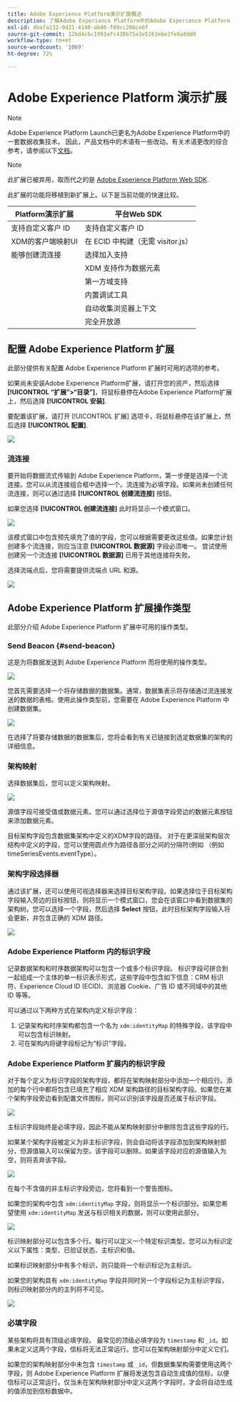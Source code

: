 ```yaml
---
title: Adobe Experience Platform演示扩展概述
description: 了解Adobe Experience Platform中的Adobe Experience Platform Demo扩展。
exl-id: 4bafa132-0d21-4140-ab46-f09cc20bce6f
source-git-commit: 12bd4c6c1993afc438b75a3e5163ebe2fe8a8dd0
workflow-type: tm+mt
source-wordcount: '1069'
ht-degree: 72%

---
```


# Adobe Experience Platform 演示扩展

>[!NOTE]
>
>Adobe Experience Platform Launch已更名为Adobe Experience Platform中的一套数据收集技术。 因此，产品文档中的术语有一些改动。有关术语更改的综合参考，请参阅以下[文档](../../../term-updates.md)。

>[!NOTE]
>
>此扩展已被弃用，取而代之的是 [Adobe Experience Platform Web SDK](../web-sdk/overview.md).

此扩展的功能将移植到新扩展上。以下是当前功能的快速比较。

| Platform演示扩展 | 平台Web SDK |
| ------------------ | ----------- |
| 支持自定义客户 ID | 支持自定义客户 ID |
| XDM的客户端映射UI | 在 ECID 中构建（无需 visitor.js） |
| 能够创建流连接 | 选择加入支持 |
| | XDM 支持作为数据元素 |
| | 第一方域支持 |
| | 内置调试工具 |
| | 自动收集浏览器上下文 |
| | 完全开放源 |


## 配置 Adobe Experience Platform 扩展

此部分提供有关配置 Adobe Experience Platform 扩展时可用的选项的参考。

如果尚未安装Adobe Experience Platform扩展，请打开您的资产，然后选择 **[!UICONTROL “扩展”>“目录”]**，将鼠标悬停在Adobe Experience Platform扩展上，然后选择 **[!UICONTROL 安装]**.

要配置该扩展，请打开 [!UICONTROL 扩展] 选项卡，将鼠标悬停在该扩展上，然后选择 **[!UICONTROL 配置]**.

![](../../../images/adobe-experience-platform-extension-configuration.png)

### 流连接

要开始将数据流式传输到 Adobe Experience Platform，第一步便是选择一个流连接。您可以从流连接组合框中选择一个。流连接为必填字段。如果尚未创建任何流连接，则可以通过选择 **[!UICONTROL 创建流连接]** 按钮。

如果您选择 **[!UICONTROL 创建流连接]** 此时将显示一个模式窗口。

![](../../../images/adobe-experienc-platform-create-streaming-connection.png)

该模式窗口中包含预先填充了值的字段，您可以根据需要更改这些值。如果您计划创建多个流连接，则应当注意 **[!UICONTROL 数据源]** 字段必须唯一。 尝试使用创建另一个流连接 **[!UICONTROL 数据源]** 已用于其他连接将失败。

选择流端点后，您将需要提供流端点 URL 和源。

![](../../../images/adobe-experience-platform-streaming-endpoint-selected.png)

## Adobe Experience Platform 扩展操作类型

此部分介绍 Adobe Experience Platform 扩展中可用的操作类型。

### Send Beacon {#send-beacon}

这是为将数据发送到 Adobe Experience Platform 而将使用的操作类型。

![](../../../images/adobe-experience-platform-send-beacon-dataset.png)

您首先需要选择一个将存储数据的数据集。通常，数据集表示将存储通过流连接发送的数据的表格。使用此操作类型前，您需要在 Adobe Experience Platform 中创建数据集。

![](../../../images/adobe-experience-platform-send-beacon-dataset-selected1.png)

在选择了将要存储数据的数据集后，您将会看到有关已链接到选定数据集的架构的详细信息。

### 架构映射

选择数据集后，您可以定义架构映射。

![](../../../images/adobe-experience-platform-send-beacon-schema-mapping.png)

源值字段可接受值或数据元素。您可以通过选择位于源值字段旁边的数据元素按钮来添加数据元素。

目标架构字段包含数据集架构中定义的XDM字段的路径。 对于在更深层架构层次结构中定义的字段，您可以使用圆点作为路径各部分之间的分隔符(例如 （例如 timeSeriesEvents.eventType）。

### 架构字段选择器

通过该扩展，还可以使用可视选择器来选择目标架构字段。如果选择位于目标架构字段输入旁边的目标按钮，则将显示一个模式窗口，您会在该窗口中看到数据集的架构树。您可以选择一个字段，然后选择 **Select** 按钮，此时目标架构字段输入将会更新，并包含正确的 XDM 路径。

![](../../../images/adobe-experience-platform-send-beacon-schema-field-selector.png)

### Adobe Experience Platform 内的标识字段

记录数据架构和时序数据架构可以包含一个或多个标识字段。 标识字段可拼合到一起组成一个主体的单一标识表示形式，这些字段中包含如下信息：CRM 标识符、Experience Cloud ID (ECID)、浏览器 Cookie、广告 ID 或不同域中的其他 ID 等等。

可以通过以下两种方式在架构内定义标识字段：

1. 记录架构和时序架构都包含一个名为 `xdm:identityMap` 的特殊字段，该字段中可以包含标识映射。
1. 可在架构内将键字段标记为“标识”字段。

### Adobe Experience Platform 扩展内的标识字段

对于每个定义为标识字段的架构字段，都将在架构映射部分中添加一个相应行。添加的每个行中都将包含已填充了相应 XDM 架构路径的目标架构字段。如果您在某个架构字段旁边看到配置文件图标，则可以识别该字段是否还属于标识字段。

![](../../../images/adobe-experience-platform-send-beacon-identity-field.png)

主标识字段始终是必填字段，因此不能从架构映射部分中删除包含这些字段的行。

如果某个架构字段被定义为非主标识字段，则会自动将该字段添加到架构映射部分，但源值输入可以保留为空。该字段可以删除。如果该字段对应的源值输入为空，则将丢弃该字段。

![](../../../images/adobe-experience-platform-send-beacon-identity-field-warning.png)

在每个不含值的非主标识字段旁边，您将看到一个警告图标。

如果您的架构中包含 `xdm:identityMap` 字段，则将显示一个标识部分。如果您希望使用 `xdm:identityMap` 发送与标识相关的数据，则可以使用此部分。

![](../../../images/adobe-experience-platform-send-beacon-identity-section.png)

标识映射部分可以包含多个行。每行可以定义一个特定标识类型。您可以为标识定义以下属性：类型、已验证状态、主标识和值。

如果标识映射部分中有多个标识，则只能将一个标识标记为主标识。

如果您的架构具有 `xdm:identityMap` 字段并同时另一个字段标记为主标识字段，则标识映射部分内的主列将不可见。

![](../../../images/adobe-experience-platform-send-beacon-identity-section-not-primary.png)

### 必填字段

某些架构将具有顶级必填字段。 最常见的顶级必填字段为 `timestamp` 和 `_id`。如果未定义这两个字段，信标将无法正常运行。您可以在架构映射部分中定义它们。

如果您的架构映射部分中未包含 `timestamp` 或 `_id`，但数据集架构需要使用这两个字段，则 Adobe Experience Platform 扩展将发送包含自动生成值的信标，以便信标可以正常运行。仅当未在架构映射部分中定义这两个字段时，才会将自动生成的值添加到信标数据中。
